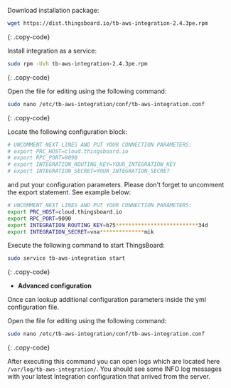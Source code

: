 Download installation package:

```bash
wget https://dist.thingsboard.io/tb-aws-integration-2.4.3pe.rpm
```
{: .copy-code}

Install integration as a service:

```bash
sudo rpm -Uvh tb-aws-integration-2.4.3pe.rpm
```
{: .copy-code}

Open the file for editing using the following command:

```bash 
sudo nano /etc/tb-aws-integration/conf/tb-aws-integration.conf
``` 
{: .copy-code}

Locate the following configuration block:

```bash
# UNCOMMENT NEXT LINES AND PUT YOUR CONNECTION PARAMETERS:
# export PRC_HOST=cloud.thingsboard.io
# export RPC_PORT=9090
# export INTEGRATION_ROUTING_KEY=YOUR_INTEGRATION_KEY
# export INTEGRATION_SECRET=YOUR_INTEGRATION_SECRET
```

and put your configuration parameters. Please don't forget to uncomment the export statement. See example below:

```bash
# UNCOMMENT NEXT LINES AND PUT YOUR CONNECTION PARAMETERS:
export PRC_HOST=cloud.thingsboard.io
export RPC_PORT=9090
export INTEGRATION_ROUTING_KEY=b75**************************34d
export INTEGRATION_SECRET=vna**************mik
```

Execute the following command to start ThingsBoard:

```bash
sudo service tb-aws-integration start
```
{: .copy-code}

 - **Advanced configuration**

Once can lookup additional configuration parameters inside the yml configuration file.

Open the file for editing using the following command:

```bash 
sudo nano /etc/tb-aws-integration/conf/tb-aws-integration.conf
``` 
{: .copy-code} 

After executing this command you can open logs which are located here `/var/log/tb-aws-integration/`. 
You should see some INFO log messages with your latest Integration configuration that arrived from the server.
